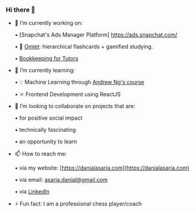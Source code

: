 ### Hi there 👋

<!--
**danialasaria/danialasaria** is a ✨ _special_ ✨ repository because its `README.md` (this file) appears on your GitHub profile.
--->

- 🔭 I’m currently working on:


  •  [Snapchat's Ads Manager Platform] https://ads.snapchat.com/ 
  
  •  🍳 [Omlet](https://github.com/a-qxin/Omlet): hierarchical flashcards + gamified studying.

  •  [Bookkeeping for Tutors](https://github.com/danialasaria/Freelancer-Finances)
  
- 🌱 I’m currently learning:

  •  💡 Machine Learning through [Andrew Ng's course](https://www.coursera.org/learn/machine-learning?action=enroll)
  
  •  ⚛️ Frontend Development using ReactJS
  

- 👯 I’m looking to collaborate on projects that are:

    • for positive social impact
  
    • technically fascinating
  
    • an opportunity to learn


- 📫 How to reach me: 

  • via my website: [https://danialasaria.com](https://danialasaria.com)

  • via email: [asaria.danial@gmail.com](asaria.danial@gmail.com)
  
  • via [LinkedIn](https://www.linkedin.com/in/danial-asaria/)

- ⚡ Fun fact: I am a professional chess player/coach
